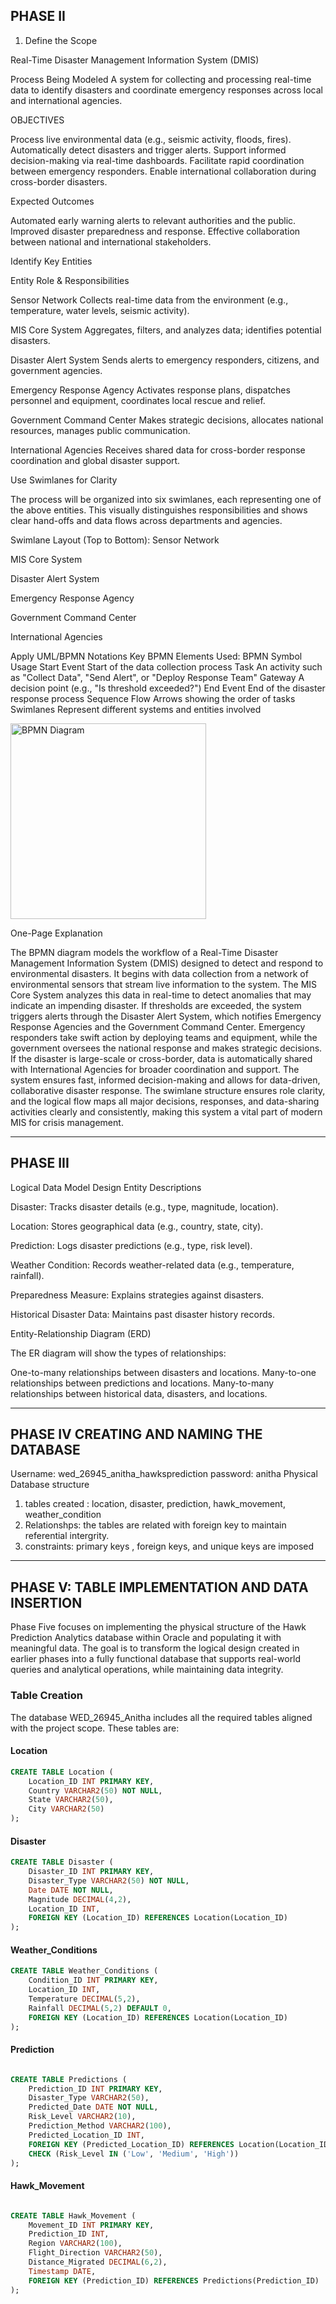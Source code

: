 PHASE II
-----------------
 
 1. Define the Scope

Real-Time Disaster Management Information System (DMIS)

 Process Being Modeled
A system for collecting and processing real-time data to identify disasters and coordinate emergency responses across local and international agencies.

  OBJECTIVES

  
Process live environmental data (e.g., seismic activity, floods, fires).
Automatically detect disasters and trigger alerts.
Support informed decision-making via real-time dashboards.
Facilitate rapid coordination between emergency responders.
Enable international collaboration during cross-border disasters.


 Expected Outcomes


 
Automated early warning alerts to relevant authorities and the public.
Improved disaster preparedness and response.
Effective collaboration between national and international stakeholders.

   Identify Key Entities
   
Entity	Role & Responsibilities

Sensor Network	Collects real-time data from the environment (e.g., temperature, water levels, seismic activity).


MIS Core System	Aggregates, filters, and analyzes data; identifies potential disasters.


Disaster Alert System	Sends alerts to emergency responders, citizens, and government agencies.


Emergency Response Agency	Activates response plans, dispatches personnel and equipment, coordinates local rescue and relief.


Government Command Center	Makes strategic decisions, allocates national resources, manages public communication.


International Agencies	Receives shared data for cross-border response coordination and global disaster support.



  Use Swimlanes for Clarity
  
The process will be organized into six swimlanes, each representing one of the above entities. This visually distinguishes responsibilities and shows clear hand-offs and data flows across departments and agencies.

 Swimlane Layout (Top to Bottom):
Sensor Network

MIS Core System

Disaster Alert System

Emergency Response Agency

Government Command Center

International Agencies

  Apply UML/BPMN Notations
 Key BPMN Elements Used:
BPMN Symbol	Usage
 Start Event	Start of the data collection process
 Task	An activity such as "Collect Data", "Send Alert", or "Deploy Response Team"
 Gateway	A decision point (e.g., "Is threshold exceeded?")
 End Event	End of the disaster response process
 Sequence Flow	Arrows showing the order of tasks
Swimlanes	Represent different systems and entities involved


<img width="313" alt="BPMN Diagram" src="https://github.com/user-attachments/assets/5dd3ff7d-1765-444d-a09d-3a7e925a26be" />
 
One-Page Explanation


The BPMN diagram models the workflow of a Real-Time Disaster Management Information System (DMIS) designed to detect and respond to environmental disasters. It begins with data collection from a network of environmental sensors that stream live information to the system. The MIS Core System analyzes this data in real-time to detect anomalies that may indicate an impending disaster. If thresholds are exceeded, the system triggers alerts through the Disaster Alert System, which notifies Emergency Response Agencies and the Government Command Center. Emergency responders take swift action by deploying teams and equipment, while the government oversees the national response and makes strategic decisions. If the disaster is large-scale or cross-border, data is automatically shared with International Agencies for broader coordination and support. The system ensures fast, informed decision-making and allows for data-driven, collaborative disaster response. The swimlane structure ensures role clarity, and the logical flow maps all major decisions, responses, and data-sharing activities clearly and consistently, making this system a vital part of modern MIS for crisis management.










------------------------
PHASE III
------------------------




Logical Data Model Design
Entity Descriptions

Disaster: Tracks disaster details (e.g., type, magnitude, location).

Location: Stores geographical data (e.g., country, state, city).

Prediction: Logs disaster predictions (e.g., type, risk level).

Weather Condition: Records weather-related data (e.g., temperature, rainfall).

Preparedness Measure: Explains strategies against disasters.

Historical Disaster Data: Maintains past disaster history records.

Entity-Relationship Diagram (ERD)

The ER diagram will show the types of relationships:



One-to-many relationships between disasters and locations.
Many-to-one relationships between predictions and locations.
Many-to-many relationships between historical data, disasters, and locations.


---------------------------------------------
PHASE IV CREATING AND NAMING THE DATABASE
---------------------------------------------
Username: wed_26945_anitha_hawksprediction
password: anitha
Physical Database structure
1. tables created : location, disaster, prediction, hawk_movement, weather_condition
2.  Relationshps: the tables are related with foreign key to maintain referential intergrity.
3.  constraints: primary keys , foreign keys, and unique  keys are imposed




----------------------------------------------------
PHASE V: TABLE IMPLEMENTATION AND DATA INSERTION
----------------------------------------------------


Phase Five focuses on implementing the physical structure of the Hawk Prediction Analytics database within Oracle and populating it with meaningful data. The goal is to transform the logical design created in earlier phases into a fully functional database that supports real-world queries and analytical operations, while maintaining data integrity.

### Table Creation
The database WED_26945_Anitha includes all the required tables aligned with the project scope. These tables are:

#### Location
```sql
CREATE TABLE Location (
    Location_ID INT PRIMARY KEY,
    Country VARCHAR2(50) NOT NULL,
    State VARCHAR2(50),
    City VARCHAR2(50)
);
```
#### Disaster

```sql
CREATE TABLE Disaster (
    Disaster_ID INT PRIMARY KEY,
    Disaster_Type VARCHAR2(50) NOT NULL,
    Date DATE NOT NULL,
    Magnitude DECIMAL(4,2),
    Location_ID INT,
    FOREIGN KEY (Location_ID) REFERENCES Location(Location_ID)
);
```

#### Weather_Conditions
```sql
CREATE TABLE Weather_Conditions (
    Condition_ID INT PRIMARY KEY,
    Location_ID INT,
    Temperature DECIMAL(5,2),
    Rainfall DECIMAL(5,2) DEFAULT 0,
    FOREIGN KEY (Location_ID) REFERENCES Location(Location_ID)
);
```
#### Prediction
```sql

CREATE TABLE Predictions (
    Prediction_ID INT PRIMARY KEY,
    Disaster_Type VARCHAR2(50),
    Predicted_Date DATE NOT NULL,
    Risk_Level VARCHAR2(10),
    Prediction_Method VARCHAR2(100),
    Predicted_Location_ID INT,
    FOREIGN KEY (Predicted_Location_ID) REFERENCES Location(Location_ID),
    CHECK (Risk_Level IN ('Low', 'Medium', 'High'))
);
```
#### Hawk_Movement

```sql

CREATE TABLE Hawk_Movement (
    Movement_ID INT PRIMARY KEY,
    Prediction_ID INT,
    Region VARCHAR2(100),
    Flight_Direction VARCHAR2(50),
    Distance_Migrated DECIMAL(6,2),
    Timestamp DATE,
    FOREIGN KEY (Prediction_ID) REFERENCES Predictions(Prediction_ID)
);
```
